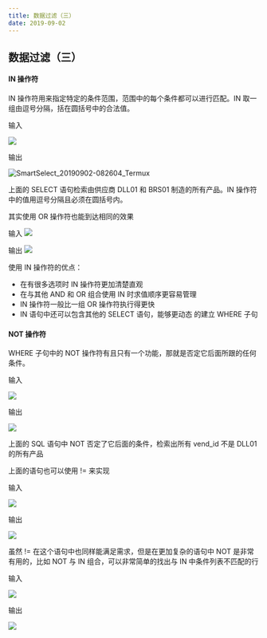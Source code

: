 ```yaml
---
title: 数据过滤（三）
date: 2019-09-02
---
```


## 数据过滤（三）



#### IN 操作符

IN 操作符用来指定特定的条件范围，范围中的每个条件都可以进行匹配。IN 取一组由逗号分隔，括在圆括号中的合法值。

输入

![](https://s2.ax1x.com/2019/09/02/niOam8.jpg)


输出

![SmartSelect_20190902-082604_Termux](https://s2.ax1x.com/2019/09/02/niOBkQ.jpg)


上面的 SELECT 语句检索由供应商 DLL01 和 BRS01 制造的所有产品。IN 操作符中的值用逗号分隔且必须在圆括号内。


其实使用 OR 操作符也能到达相同的效果

输入
![](https://s2.ax1x.com/2019/09/02/niOJSI.jpg)

输出
![](https://s2.ax1x.com/2019/09/02/niOt6P.jpg)

使用 IN 操作符的优点：

- 在有很多选项时 IN 操作符更加清楚直观
- 在与其他 AND 和 OR 组合使用 IN 时求值顺序更容易管理
- IN 操作符一般比一组 OR 操作符执行得更快
- IN 语句中还可以包含其他的 SELECT 语句，能够更动态 
的建立 WHERE 子句




#### NOT 操作符

WHERE 子句中的 NOT 操作符有且只有一个功能，那就是否定它后面所跟的任何条件。

输入

![](https://s2.ax1x.com/2019/09/02/niOd0S.jpg)

输出

![](https://s2.ax1x.com/2019/09/02/niODYj.jpg)


上面的 SQL 语句中 NOT 否定了它后面的条件，检索出所有 vend_id 不是 DLL01 的所有产品



上面的语句也可以使用 != 来实现

输入

![](https://s2.ax1x.com/2019/09/02/niO8fA.jpg)

输出

![](https://s2.ax1x.com/2019/09/02/niOwTg.jpg)



虽然 != 在这个语句中也同样能满足需求，但是在更加复杂的语句中 NOT 是非常有用的，比如 NOT 与 IN 组合，可以非常简单的找出与 IN 中条件列表不匹配的行

输入

![](https://s2.ax1x.com/2019/09/02/niOYlt.jpg)

输出

![](https://s2.ax1x.com/2019/09/02/niONOf.jpg)

